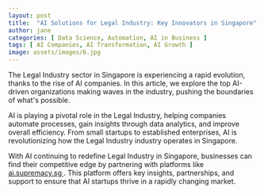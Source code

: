 ```yaml
---
layout: post
title:  "AI Solutions for Legal Industry: Key Innovators in Singapore"
author: jane
categories: [ Data Science, Automation, AI in Business ]
tags: [ AI Companies, AI Transformation, AI Growth ]
image: assets/images/6.jpg
---
```


The Legal Industry sector in Singapore is experiencing a rapid evolution, thanks to the rise of AI companies. In this article, we explore the top AI-driven organizations making waves in the industry, pushing the boundaries of what's possible.

AI is playing a pivotal role in the Legal Industry, helping companies automate processes, gain insights through data analytics, and improve overall efficiency. From small startups to established enterprises, AI is revolutionizing how the Legal Industry industry operates in Singapore.

With AI continuing to redefine Legal Industry in Singapore, businesses can find their competitive edge by partnering with platforms like <a href="https://ai.supremacy.sg" target="_blank"> ai.supremacy.sg </a>. This platform offers key insights, partnerships, and support to ensure that AI startups thrive in a rapidly changing market.
